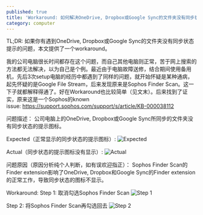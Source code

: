 ```yaml
---
published: true
title: 'Workaround: 如何解决OneDrive, Dropbox或Google Sync的文件夹没有同步状态提示的问题'
category: computer
---
```

TL;DR: 如果你有遇到OneDrive, Dropbox或Google Sync的文件夹没有同步状态提示的问题，本文提供了一个workaround。

我的公司电脑很长时间都存在这个问题，而自己其他电脑则正常，苦于网上搜索的方法都无法解决，以为自己是个例。最近由于电脑故障送修，结合期间使用备用机，先后3次setup电脑的经历中都遇到了同样的问题，就开始怀疑是某种通病，起先怀疑的是Google File Stream，后来发现原来是Sophos Finder Scan。这一下子就都解释得通了。好在Workaround也比较简单（见文末）。后来找到了证实，原来这是一个Sophos的known issue: https://support.sophos.com/support/s/article/KB-000038112

问题描述：
公司电脑上的OneDrive, Dropbox或Google Sync所同步的文件夹没有同步状态的提示图标。

Expected（正常显示的同步状态的提示图标）:
![Expected](https://i.imgur.com/KZGuyYz.png)

Actual（同步状态的提示图标没有显示）:
![Actual](https://i.imgur.com/jlf1BGf.png)

问题原因（原因分析纯个人判断，如有误欢迎指正）：
Sophos Finder Scan的Finder extension影响了OneDrive, Dropbox和Google Sync的Finder extension的正常工作，导致同步状态的图标不显示。

Workaround:
Step 1: 取消勾选Sophos Finder Scan
![Step 1](https://i.imgur.com/Kllt6lH.png)

Step 2: 将Sophos Finder Scan再勾选回去
![Step 2](https://i.imgur.com/miXpbKF.png)

